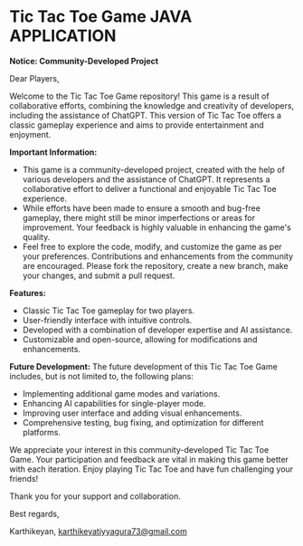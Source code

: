 # Tic Tac Toe Game JAVA APPLICATION

**Notice: Community-Developed Project**

Dear Players,

Welcome to the Tic Tac Toe Game repository! This game is a result of collaborative efforts, combining the knowledge and creativity of developers, including the assistance of ChatGPT. This version of Tic Tac Toe offers a classic gameplay experience and aims to provide entertainment and enjoyment.

**Important Information:**
- This game is a community-developed project, created with the help of various developers and the assistance of ChatGPT. It represents a collaborative effort to deliver a functional and enjoyable Tic Tac Toe experience.
- While efforts have been made to ensure a smooth and bug-free gameplay, there might still be minor imperfections or areas for improvement. Your feedback is highly valuable in enhancing the game's quality.
- Feel free to explore the code, modify, and customize the game as per your preferences. Contributions and enhancements from the community are encouraged. Please fork the repository, create a new branch, make your changes, and submit a pull request.

**Features:**
- Classic Tic Tac Toe gameplay for two players.
- User-friendly interface with intuitive controls.
- Developed with a combination of developer expertise and AI assistance.
- Customizable and open-source, allowing for modifications and enhancements.

**Future Development:**
The future development of this Tic Tac Toe Game includes, but is not limited to, the following plans:
- Implementing additional game modes and variations.
- Enhancing AI capabilities for single-player mode.
- Improving user interface and adding visual enhancements.
- Comprehensive testing, bug fixing, and optimization for different platforms.

We appreciate your interest in this community-developed Tic Tac Toe Game. Your participation and feedback are vital in making this game better with each iteration. Enjoy playing Tic Tac Toe and have fun challenging your friends!

Thank you for your support and collaboration.

Best regards,

Karthikeyan,
karthikeyatiyyagura73@gmail.com
